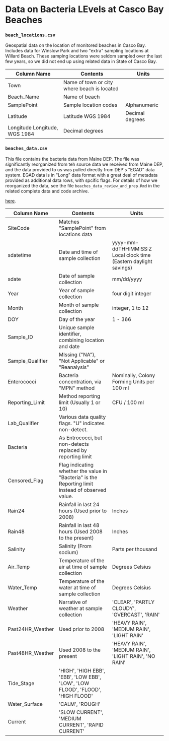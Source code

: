 # Data on Bacteria LEvels at Casco Bay Beaches

### `beach_locations.csv`
Geospatial data on the location of monitored beaches in Casco Bay. Includes
data for Winslow Park and two "extra" sampling locations at Willard Beach.  These 
samplng locations were seldom sampled over the last few years, so we did not
end up using related data in State of Casco Bay.

Column Name     | Contents                               | Units                         
----------------|----------------------------------------|------
Town            | Name of town or city where beach is located | 
Beach_Name      | Name of beach                          |
SamplePoint     | Sample location codes                  | Alphanumeric
Latitude        | Latitude  WGS 1984                     | Decimal degrees
Longitude        Longitude, WGS 1984                     | Decimal degrees




### `beaches_data.csv`
This file contains the bacteria data from Maine DEP.  The file was significantly
reorganized from teh source data we received from Maine DEP, and the data
provided to us was pulled directly from DEP's "EGAD" data system.  EGAD data is
in "Long" data format with a great deal of metadata provided as additional data
rows, with spcific flags. For details of how we reorganized the data, see the
file `beaches_data_review_and_prep.Rmd` in the related complete data and code
archive.

[here](https://github.com/CBEP-SoCB-Details/Beaches_Bacteria.git).

Column Name     | Contents                               | Units              
----------------|----------------------------------------|-------------------
SiteCode        | Matches "SamplePoint" from locations data |  
sdatetime       | Date and time of sample collection     | yyyy-mm-ddTHH:MM:SS:Z Local clock time (Eastern daylight savings)  
sdate           | Date of sample collection              | mm/dd/yyyy  
Year            | Year of sample collection              | four digit integer  
Month           | Month of sample collection             | integer, 1 to 12  
DOY             | Day of the year                        | 1 - 366  
Sample_ID       | Unique sample identifier, combining location and date |   
Sample_Qualifier| MIssing ("NA"), "Not Applicable" or "Reanalysis" |  
Enterococci     | Bacteria concentration, via "MPN" method | Nominally, Colony Forming Units per 100 ml   
Reporting_Limit | Method reporting limit  (Usually 1 or 10)    | CFU / 100 ml  
Lab_Qualifier   | Various data quality flags.  "U" indicates non-detect. |  
Bacteria        | As Entrococci, but non-detects replaced by reporting limit |   
Censored_Flag   | Flag indicating whether the value in "Bacteria" is the Reporting limit instead of observed value. |   
Rain24          | Rainfall in last 24 hours (Used prior to 2008) | Inches
Rain48          | Rainfall in last 48 hours (Used 2008 to the present) | Inches
Salinity        | Salinity (From sodium)                | Parts per thousand
Air_Temp        | Temperature of the air at time of sample collection  | Degrees Celsius
Water_Temp      | Temperature of the water  at time of sample collection  | Degrees Celsius
Weather         | Narrative of weather at sample collection  | 'CLEAR', 'PARTLY CLOUDY', 'OVERCAST', 'RAIN'  
Past24HR_Weather | Used prior to 2008 | 'HEAVY RAIN', 'MEDIUM RAIN', 'LIGHT RAIN'   
Past48HR_Weather | Used 2008 to the present | 'HEAVY RAIN', 'MEDIUM RAIN', 'LIGHT RAIN', 'NO RAIN'   
Tide_Stage       | 'HIGH', 'HIGH EBB', 'EBB', 'LOW EBB', 'LOW', 'LOW FLOOD', 'FLOOD', 'HIGH FLOOD' |  
Water_Surface   | 'CALM', 'ROUGH'                      |  
Current         | 'SLOW CURRENT', 'MEDIUM CURRENT', 'RAPID CURRENT' |  



